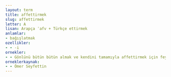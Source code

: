```yaml
---
layout: term
title: affettirmek
slug: affettirmek
letter: A
lisan: Arapça ʿafv + Türkçe ettirmek
anlamlar:
- bağışlatmak
ozellikler:
- - -i
ornekler:
- - Gönlünü bütün bütün almak ve kendini tamamıyla affettirmek için feylesofun koluna girdi.
orneklerkaynak:
- - Ömer Seyfettin
---
```

